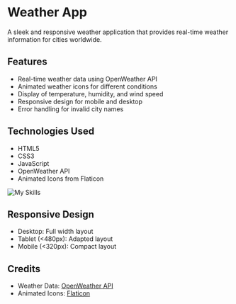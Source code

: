 # Weather App

A sleek and responsive weather application that provides real-time weather information for cities worldwide.

## Features

- Real-time weather data using OpenWeather API
- Animated weather icons for different conditions
- Display of temperature, humidity, and wind speed
- Responsive design for mobile and desktop
- Error handling for invalid city names

## Technologies Used

- HTML5
- CSS3
- JavaScript
- OpenWeather API
- Animated Icons from Flaticon

![My Skills](https://skillicons.dev/icons?i=html,css,javascript&theme=light&perline=3)

## Responsive Design

- Desktop: Full width layout
- Tablet (<480px): Adapted layout
- Mobile (<320px): Compact layout

## Credits

- Weather Data: [OpenWeather API](https://openweathermap.org/api)
- Animated Icons: [Flaticon](https://www.flaticon.com)
